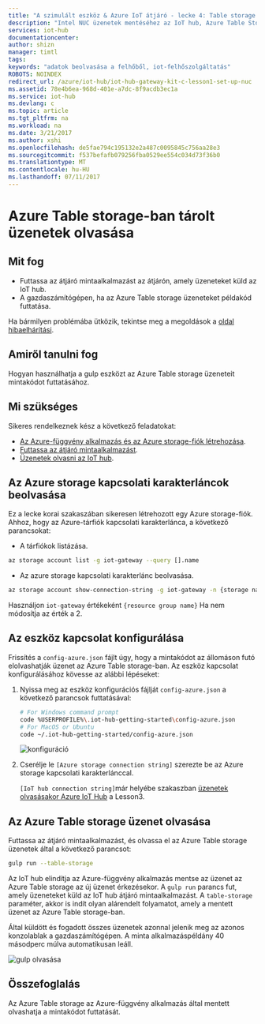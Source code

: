 ```yaml
---
title: "A szimulált eszköz & Azure IoT átjáró - lecke 4: Table storage |} Microsoft Docs"
description: "Intel NUC üzenetek mentéséhez az IoT hub, Azure Table Storage írja őket, és majd olvashatja őket a felhőből."
services: iot-hub
documentationcenter: 
author: shizn
manager: timtl
tags: 
keywords: "adatok beolvasása a felhőből, iot-felhőszolgáltatás"
ROBOTS: NOINDEX
redirect_url: /azure/iot-hub/iot-hub-gateway-kit-c-lesson1-set-up-nuc
ms.assetid: 78e4b6ea-968d-401e-a7dc-8f9acdb3ec1a
ms.service: iot-hub
ms.devlang: c
ms.topic: article
ms.tgt_pltfrm: na
ms.workload: na
ms.date: 3/21/2017
ms.author: xshi
ms.openlocfilehash: de5fae794c195132e2a487c0095845c756aa28e3
ms.sourcegitcommit: f537befafb079256fba0529ee554c034d73f36b0
ms.translationtype: MT
ms.contentlocale: hu-HU
ms.lasthandoff: 07/11/2017
---
```

# <a name="read-messages-persisted-in-azure-table-storage"></a>Azure Table storage-ban tárolt üzenetek olvasása

## <a name="what-you-will-do"></a>Mit fog

- Futtassa az átjáró mintaalkalmazást az átjárón, amely üzeneteket küld az IoT hub.
- A gazdaszámítógépen, ha az Azure Table storage üzeneteket példakód futtatása.

Ha bármilyen problémába ütközik, tekintse meg a megoldások a [oldal hibaelhárítási](iot-hub-gateway-kit-c-sim-troubleshooting.md).

## <a name="what-you-will-learn"></a>Amiről tanulni fog

Hogyan használhatja a gulp eszközt az Azure Table storage üzeneteit mintakódot futtatásához.

## <a name="what-you-need"></a>Mi szükséges

Sikeres rendelkeznek kész a következő feladatokat:

- [Az Azure-függvény alkalmazás és az Azure storage-fiók létrehozása](iot-hub-gateway-kit-c-sim-lesson4-deploy-resource-manager-template.md).
- [Futtassa az átjáró mintaalkalmazást](iot-hub-gateway-kit-c-sim-lesson3-configure-simulated-device-app.md).
- [Üzenetek olvasni az IoT hub](iot-hub-gateway-kit-c-sim-lesson3-read-messages-from-hub.md).

## <a name="get-your-azure-storage-connection-strings"></a>Az Azure storage kapcsolati karakterláncok beolvasása

Ez a lecke korai szakaszában sikeresen létrehozott egy Azure storage-fiók. Ahhoz, hogy az Azure-tárfiók kapcsolati karakterlánca, a következő parancsokat:

* A tárfiókok listázása.

```bash
az storage account list -g iot-gateway --query [].name
```

* Az azure storage kapcsolati karakterlánc beolvasása.

```bash
az storage account show-connection-string -g iot-gateway -n {storage name}
```

Használjon `iot-gateway` értékeként `{resource group name}` Ha nem módosítja az érték a 2.

## <a name="configure-the-device-connection"></a>Az eszköz kapcsolat konfigurálása

Frissítés a `config-azure.json` fájlt úgy, hogy a mintakódot az állomáson futó elolvashatják üzenet az Azure Table storage-ban. Az eszköz kapcsolat konfigurálásához kövesse az alábbi lépéseket:

1. Nyissa meg az eszköz konfigurációs fájlját `config-azure.json` a következő parancsok futtatásával:

   ```bash
   # For Windows command prompt
   code %USERPROFILE%\.iot-hub-getting-started\config-azure.json
   # For MacOS or Ubuntu
   code ~/.iot-hub-getting-started/config-azure.json
   ```

   ![konfiguráció](media/iot-hub-gateway-kit-lessons/lesson4/config_azure.png)

2. Cserélje le `[Azure storage connection string]` szerezte be az Azure storage kapcsolati karakterlánccal.

   `[IoT hub connection string]`már helyébe szakaszban [üzenetek olvasásakor Azure IoT Hub](iot-hub-gateway-kit-c-sim-lesson3-read-messages-from-hub.md) a Lesson3.

## <a name="read-messages-in-your-azure-table-storage"></a>Az Azure Table storage üzenet olvasása

Futtassa az átjáró mintaalkalmazást, és olvassa el az Azure Table storage üzenetek által a következő parancsot:

```bash
gulp run --table-storage
```

Az IoT hub elindítja az Azure-függvény alkalmazás mentse az üzenet az Azure Table storage az új üzenet érkezésekor.
A `gulp run` parancs fut, amely üzeneteket küld az IoT hub átjáró mintaalkalmazást. A `table-storage` paraméter, akkor is indít olyan alárendelt folyamatot, amely a mentett üzenet az Azure Table storage-ban.

Által küldött és fogadott összes üzenetek azonnal jelenik meg az azonos konzolablak a gazdaszámítógépen. A minta alkalmazáspéldány 40 másodperc múlva automatikusan leáll.

   ![gulp olvasása](media/iot-hub-gateway-kit-lessons/lesson4/gulp_run_read_table_simudev.png)


## <a name="summary"></a>Összefoglalás

Az Azure Table storage az Azure-függvény alkalmazás által mentett olvashatja a mintakódot futtatását.
